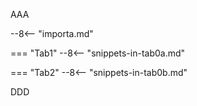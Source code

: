 AAA

--8<-- "importa.md"

=== "Tab1"
--8<-- "snippets-in-tab0a.md"

=== "Tab2"
--8<-- "snippets-in-tab0b.md"

DDD
